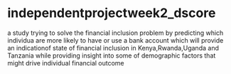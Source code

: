 # independentprojectweek2_dscore
a study trying to solve the financial inclusion problem by predicting which individua are more likely to have or use a bank account which will provide an indicationof state of financial inclusion in Kenya,Rwanda,Uganda and Tanzania while providing insight into some of demographic factors that might drive individual financial outcome
